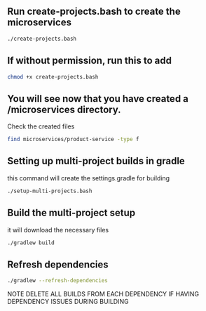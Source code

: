 

## Run create-projects.bash to create the microservices
```bash
./create-projects.bash
```

## If without permission, run this to add
```bash
chmod +x create-projects.bash
```

## You will see now that you have created a /microservices directory.
Check the created files
```bash
find microservices/product-service -type f
```

## Setting up multi-project builds in gradle
this command will create the settings.gradle for building
```bash
./setup-multi-projects.bash
```

## Build the multi-project setup
it will download the necessary files
```bash
./gradlew build
```

## Refresh dependencies
```bash
./gradlew --refresh-dependencies
```

NOTE DELETE ALL BUILDS FROM EACH DEPENDENCY IF HAVING DEPENDENCY ISSUES DURING BUILDING